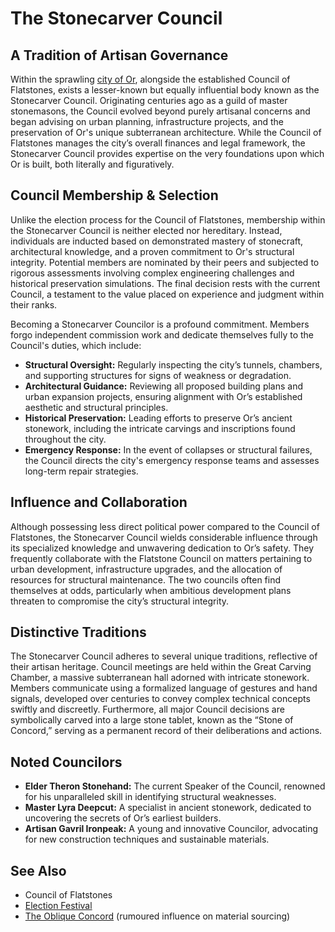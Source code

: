 # The Stonecarver Council

## A Tradition of Artisan Governance

Within the sprawling [city of Or](/geography/settlement/city/city-of-or.md), alongside the established Council of Flatstones, exists a lesser-known but equally influential body known as the Stonecarver Council. Originating centuries ago as a guild of master stonemasons, the Council evolved beyond purely artisanal concerns and began advising on urban planning, infrastructure projects, and the preservation of Or's unique subterranean architecture. While the Council of Flatstones manages the city’s overall finances and legal framework, the Stonecarver Council provides expertise on the very foundations upon which Or is built, both literally and figuratively.

## Council Membership & Selection

Unlike the election process for the Council of Flatstones, membership within the Stonecarver Council is neither elected nor hereditary. Instead, individuals are inducted based on demonstrated mastery of stonecraft, architectural knowledge, and a proven commitment to Or's structural integrity. Potential members are nominated by their peers and subjected to rigorous assessments involving complex engineering challenges and historical preservation simulations. The final decision rests with the current Council, a testament to the value placed on experience and judgment within their ranks.

Becoming a Stonecarver Councilor is a profound commitment. Members forgo independent commission work and dedicate themselves fully to the Council's duties, which include: 

*   **Structural Oversight:** Regularly inspecting the city’s tunnels, chambers, and supporting structures for signs of weakness or degradation.
*   **Architectural Guidance:** Reviewing all proposed building plans and urban expansion projects, ensuring alignment with Or’s established aesthetic and structural principles.
*   **Historical Preservation:** Leading efforts to preserve Or’s ancient stonework, including the intricate carvings and inscriptions found throughout the city.
*   **Emergency Response:** In the event of collapses or structural failures, the Council directs the city's emergency response teams and assesses long-term repair strategies.

## Influence and Collaboration

Although possessing less direct political power compared to the Council of Flatstones, the Stonecarver Council wields considerable influence through its specialized knowledge and unwavering dedication to Or’s safety. They frequently collaborate with the Flatstone Council on matters pertaining to urban development, infrastructure upgrades, and the allocation of resources for structural maintenance. The two councils often find themselves at odds, particularly when ambitious development plans threaten to compromise the city’s structural integrity. 

## Distinctive Traditions

The Stonecarver Council adheres to several unique traditions, reflective of their artisan heritage. Council meetings are held within the Great Carving Chamber, a massive subterranean hall adorned with intricate stonework. Members communicate using a formalized language of gestures and hand signals, developed over centuries to convey complex technical concepts swiftly and discreetly. Furthermore, all major Council decisions are symbolically carved into a large stone tablet, known as the “Stone of Concord,” serving as a permanent record of their deliberations and actions.

## Noted Councilors

*   **Elder Theron Stonehand:** The current Speaker of the Council, renowned for his unparalleled skill in identifying structural weaknesses. 
*   **Master Lyra Deepcut:** A specialist in ancient stonework, dedicated to uncovering the secrets of Or’s earliest builders. 
*   **Artisan Gavril Ironpeak:** A young and innovative Councilor, advocating for new construction techniques and sustainable materials.

## See Also

*   Council of Flatstones
*   [Election Festival](/geography/settlement/city/city-of-or/election-festival.md)
*   [The Oblique Concord](/structure/society/factions/the-oblique-concord.md) (rumoured influence on material sourcing)
